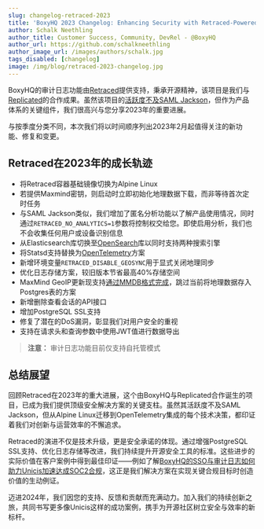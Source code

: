 ```yaml
---
slug: changelog-retraced-2023
title: 'BoxyHQ 2023 Changelog: Enhancing Security with Retraced-Powered Audit Logs'
author: Schalk Neethling
author_title: Customer Success, Community, DevRel - @BoxyHQ
author_url: https://github.com/schalkneethling
author_image_url: /images/authors/schalk.jpg
tags_disabled: [changelog]
image: /img/blog/retraced-2023-changelog.jpg
---
```


BoxyHQ的审计日志功能由[Retraced](https://github.com/retracedhq/retraced)提供支持，秉承开源精神，该项目是我们与[Replicated](https://www.replicated.com/)的合作成果。虽然该项目的[活跃度不及SAML Jackson](2024-01-16-changelog-saml-jackson-2023.md)，但作为产品体系的关键组件，我们很高兴与您分享2023年的重要进展。

与按季度分类不同，本次我们将以时间顺序列出2023年2月起值得关注的新功能、修复和变更。

## Retraced在2023年的成长轨迹

- 将Retraced容器基础镜像切换为Alpine Linux
- 若提供Maxmind密钥，则启动时立即初始化地理数据下载，而非等待首次定时任务
- 与SAML Jackson类似，我们增加了匿名分析功能以了解产品使用情况，同时通过`RETRACED_NO_ANALYTICS=1`参数将控制权交给您。即使启用分析，我们也不会收集任何用户或设备识别信息
- 从Elasticsearch库切换至[OpenSearch](https://opensearch.org/)库以同时支持两种搜索引擎
- 将Statsd支持替换为[OpenTelemetry](https://opentelemetry.io/)方案
- 新增环境变量`RETRACED_DISABLE_GEOSYNC`用于显式关闭地理同步
- 优化日志存储方案，较旧版本节省最高40%存储空间
- MaxMind GeoIP更新现支持[通过MMDB格式完成](https://github.com/retracedhq/docs/blob/main/self-host/env-variables.md#geoipupdate_use_mmdb)，跳过当前将地理数据存入Postgres表的方案
- 新增删除查看会话的API接口
- 增加PostgreSQL SSL支持
- 修复了潜在的DoS漏洞，彰显我们对用户安全的重视
- 支持在请求头和查询参数中使用JWT值进行数据导出

> **注意：** 审计日志功能目前仅支持自托管模式

## 总结展望

回顾Retraced在2023年的重大进展，这个由BoxyHQ与Replicated合作诞生的项目，已成为我们提供顶级安全解决方案的关键支柱。虽然其活跃度不及SAML Jackson，但从Alpine Linux迁移到OpenTelemetry集成的每个技术决策，都印证着我们对创新与运营效率的不懈追求。

Retraced的演进不仅是技术升级，更是安全承诺的体现。通过增强PostgreSQL SSL支持、优化日志存储等改进，我们持续提升开源安全工具的标准。这些进步的实际价值在客户案例中得到最佳印证——例如了解[BoxyHQ的SSO与审计日志如何助力Unicis加速达成SOC2合规](https://boxyhq.com/success-stories/boxyhqs-sso-&-audit-logs-accelerate-unicis-towards-soc2-compliance)，这正是我们解决方案在实现关键合规目标时创造价值的生动例证。

迈进2024年，我们因您的支持、反馈和贡献而充满动力。加入我们的持续创新之旅，共同书写更多像Unicis这样的成功案例，携手为开源社区树立安全与效率的新标杆。